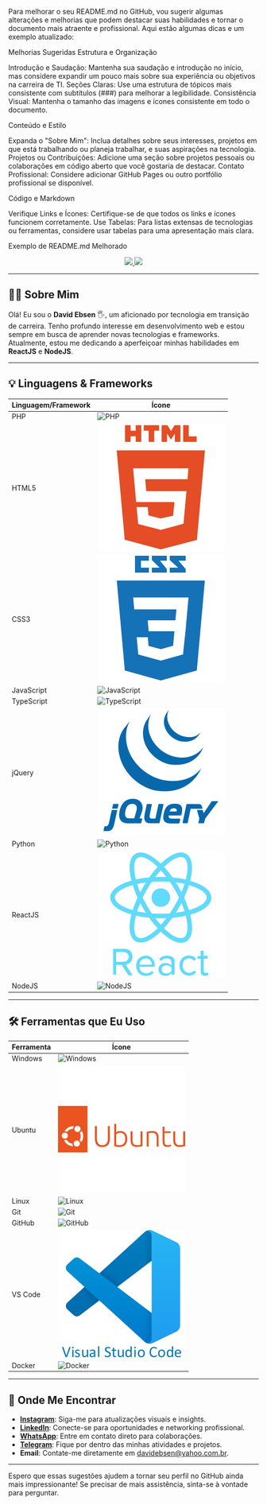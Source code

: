 Para melhorar o seu README.md no GitHub, vou sugerir algumas alterações e melhorias que podem destacar suas habilidades e tornar o documento mais atraente e profissional. Aqui estão algumas dicas e um exemplo atualizado:

Melhorias Sugeridas
Estrutura e Organização

Introdução e Saudação: Mantenha sua saudação e introdução no início, mas considere expandir um pouco mais sobre sua experiência ou objetivos na carreira de TI.
Seções Claras: Use uma estrutura de tópicos mais consistente com subtítulos (###) para melhorar a legibilidade.
Consistência Visual: Mantenha o tamanho das imagens e ícones consistente em todo o documento.

Conteúdo e Estilo

Expanda o "Sobre Mim": Inclua detalhes sobre seus interesses, projetos em que está trabalhando ou planeja trabalhar, e suas aspirações na tecnologia.
Projetos ou Contribuições: Adicione uma seção sobre projetos pessoais ou colaborações em código aberto que você gostaria de destacar.
Contato Profissional: Considere adicionar GitHub Pages ou outro portfólio profissional se disponível.

Código e Markdown

Verifique Links e Ícones: Certifique-se de que todos os links e ícones funcionem corretamente.
Use Tabelas: Para listas extensas de tecnologias ou ferramentas, considere usar tabelas para uma apresentação mais clara.


Exemplo de README.md Melhorado
<div align="center">
    <a href="#">
        <img height="180em" src="https://github-readme-stats.vercel.app/api?username=davidebsen&show_icons=true&theme=github_dark&include_all_commits=true&count_private=true"/>
    </a>
    <a href="#">
        <img height="180em" src="https://github-readme-stats.vercel.app/api/top-langs/?username=davidebsen&layout=compact&langs_count=10&theme=github_dark"/>
    </a>
</div>

---

## :woman_technologist: Sobre Mim

Olá! Eu sou o **David Ebsen** 🖐️, um aficionado por tecnologia em transição de carreira. Tenho profundo interesse em desenvolvimento web e estou sempre em busca de aprender novas tecnologias e frameworks. Atualmente, estou me dedicando a aperfeiçoar minhas habilidades em **ReactJS** e **NodeJS**.

---

## :bulb: Linguagens & Frameworks

| Linguagem/Framework | Ícone |
| ------------------- | ----- |
| PHP                 | ![PHP](https://cdn.jsdelivr.net/gh/devicons/devicon/icons/php/php-original.svg) |
| HTML5               | ![HTML5](https://github.com/devicons/devicon/blob/v2.15.1/icons/html5/html5-plain-wordmark.svg) |
| CSS3                | ![CSS3](https://github.com/devicons/devicon/blob/v2.15.1/icons/css3/css3-plain-wordmark.svg) |
| JavaScript          | ![JavaScript](https://cdn.jsdelivr.net/gh/devicons/devicon/icons/javascript/javascript-original.svg) |
| TypeScript          | ![TypeScript](https://cdn.jsdelivr.net/gh/devicons/devicon/icons/typescript/typescript-original.svg) |
| jQuery              | ![jQuery](https://github.com/devicons/devicon/blob/master/icons/jquery/jquery-plain-wordmark.svg) |
| Python              | ![Python](https://cdn.jsdelivr.net/gh/devicons/devicon/icons/python/python-original.svg) |
| ReactJS             | ![ReactJS](https://github.com/devicons/devicon/blob/v2.15.1/icons/react/react-original-wordmark.svg) |
| NodeJS              | ![NodeJS](https://cdn.jsdelivr.net/gh/devicons/devicon/icons/nodejs/nodejs-original.svg) |

---

## :hammer_and_wrench: Ferramentas que Eu Uso

| Ferramenta     | Ícone |
| -------------- | ----- |
| Windows        | ![Windows](https://cdn.jsdelivr.net/gh/devicons/devicon/icons/windows8/windows8-original.svg) |
| Ubuntu         | ![Ubuntu](https://github.com/devicons/devicon/blob/v2.15.1/icons/ubuntu/ubuntu-plain-wordmark.svg) |
| Linux          | ![Linux](https://cdn.jsdelivr.net/gh/devicons/devicon/icons/linux/linux-original.svg) |
| Git            | ![Git](https://cdn.jsdelivr.net/gh/devicons/devicon/icons/git/git-original.svg) |
| GitHub         | ![GitHub](https://cdn.jsdelivr.net/gh/devicons/devicon/icons/github/github-original.svg) |
| VS Code        | ![VS Code](https://github.com/devicons/devicon/blob/v2.15.1/icons/vscode/vscode-original-wordmark.svg) |
| Docker         | ![Docker](https://cdn.jsdelivr.net/gh/devicons/devicon/icons/docker/docker-original.svg) |

---

## :busts_in_silhouette: Onde Me Encontrar

- **[Instagram](https://www.instagram.com/d_ebsen/)**: Siga-me para atualizações visuais e insights.
- **[LinkedIn](https://www.linkedin.com/in/david-ebsen/)**: Conecte-se para oportunidades e networking profissional.
- **[WhatsApp](https://wa.me/5566999219903)**: Entre em contato direto para colaborações.
- **[Telegram](https://t.me/d_ebsen)**: Fique por dentro das minhas atividades e projetos.
- **Email**: Contate-me diretamente em [davidebsen@yahoo.com.br](mailto:davidebsen@yahoo.com.br).

---

Espero que essas sugestões ajudem a tornar seu perfil no GitHub ainda mais impressionante! Se precisar de mais assistência, sinta-se à vontade para perguntar.

